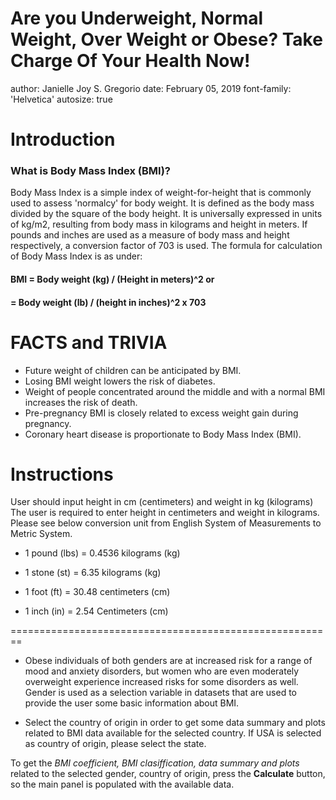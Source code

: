 Are you Underweight, Normal Weight, Over Weight or Obese? Take Charge Of Your Health Now!
========================================================
author: Janielle Joy S. Gregorio
date: February 05, 2019
font-family: 'Helvetica'
autosize: true


Introduction
========================================================

### What is Body Mass Index (BMI)?

Body Mass Index is a simple index of weight-for-height that is commonly used to assess 'normalcy' for body weight. It is defined as the body mass divided by the square of the body height. It is universally expressed in units of kg/m2, resulting from body mass in kilograms and height in meters. If pounds and inches are used as a measure of body mass and height respectively, a conversion factor of 703 is used. The formula for calculation of Body Mass Index  is as under:

#### BMI = Body weight (kg) / (Height in meters)^2 or

#### = Body weight (lb) / (height in inches)^2 x 703

FACTS and TRIVIA 
========================================================


* Future weight of children can be anticipated by BMI.
* Losing BMI weight lowers the risk of diabetes.
* Weight of people concentrated around the middle and with a normal BMI  increases the risk of death.
* Pre-pregnancy BMI is closely related to excess weight gain during pregnancy.
* Coronary heart disease is proportionate to Body Mass Index (BMI).

Instructions
========================================================

User should input height in cm (centimeters) and weight in kg (kilograms)
The user is required to enter height in centimeters and weight in kilograms.
Please see below conversion unit from English System of Measurements to Metric System.

+ 1 pound (lbs) = 0.4536 kilograms (kg)

+ 1 stone (st) = 6.35 kilograms (kg)

+ 1 foot (ft) = 30.48 centimeters (cm)

+ 1 inch (in) = 2.54 Centimeters (cm)


========================================================

* Obese individuals of both genders are at increased risk for a range of mood and anxiety disorders, but women who are even moderately overweight experience increased risks for some disorders as well. Gender is used as a selection variable in datasets that are used to provide the user some basic information about BMI. 

* Select the country of origin in order to get some data summary and plots related to BMI data available for the selected country. If USA is selected as country of origin, please select the state.  

To get the *BMI coefficient, BMI clasiffication, data summary and plots* related to the selected gender, country of origin, press the **Calculate** button, so the main panel is populated with the available data.  

